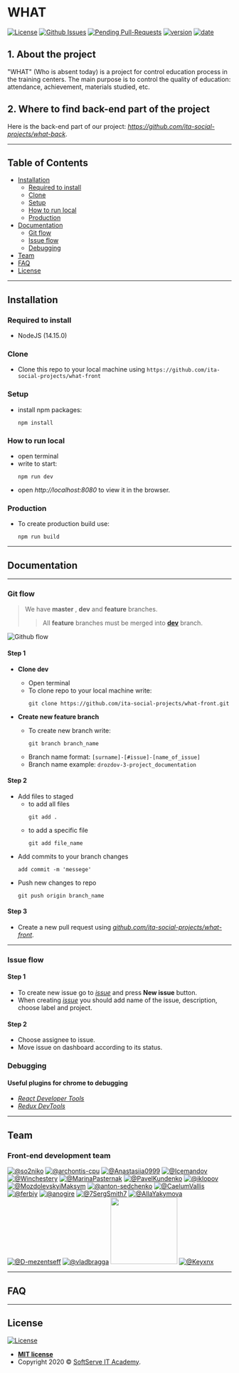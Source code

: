 # WHAT 
[![License](http://img.shields.io/:license-mit-blue.svg?style=flat-square)](http://badges.mit-license.org)
[![Github Issues](https://img.shields.io/github/issues/ita-social-projects/what-front?style=flat-square)](https://github.com/ita-social-projects/what-front/issues)
[![Pending Pull-Requests](https://img.shields.io/github/issues-pr/ita-social-projects/what-front?style=flat-square)](https://github.com/ita-social-projects/what-front/pulls)
[![version](https://img.shields.io/badge/version-1.1.0-blue)](https://github.com/ita-social-projects/what-front)
[![date](https://img.shields.io/badge/date-05.02.2021-orange)](https://github.com/ita-social-projects/what-front)


## 1. About the project
"WHAT" (Who is absent today) is a project for control education process in the training centers. The main purpose is to control the quality of education: attendance, achievement, materials studied, etc.

## 2. Where to find back-end part of the project
Here is the back-end part of our project: _https://github.com/ita-social-projects/what-back_.

---

## Table of Contents

- [Installation](#installation)
  - [Required to install](#Required-to-install)
  - [Clone](#Clone)
  - [Setup](#Setup)
  - [How to run local](#How-to-run-local)
  - [Production](#Production)
- [Documentation](#Documentation)
  - [Git flow](#git-flow)
  - [Issue flow](#issue-flow)
  - [Debugging](#Debugging)
- [Team](#Team)
- [FAQ](#faq)
- [License](#license)

---

## Installation

### Required to install
* NodeJS (14.15.0)

### Clone

- Clone this repo to your local machine using `https://github.com/ita-social-projects/what-front`

### Setup

- install npm packages:
  ```properties
  npm install
  ```
### How to run local

- open terminal
- write to start:
  ```properties
  npm run dev
  ```
- open _http://localhost:8080_ to view it in the browser.

### Production

- To create production build use:
  ```properties
  npm run build
  ```

---

## Documentation

---

### Git flow

> We have **master** , **dev** and **feature** branches.  
>>All **feature** branches must be merged into **[dev](https://github.com/ita-social-projects/what-front/tree/dev)** branch.

![Github flow](https://www.programmersought.com/images/446/b01b2a0649fee64c9ba71fc10a0ef886.png)

#### Step 1

- **Clone dev**
  - Open terminal
  - To clone repo to your local machine write:
    ```
    git clone https://github.com/ita-social-projects/what-front.git
    ```    

- **Create new feature branch**
  - To create new branch write:
    ```
    git branch branch_name
    ```
  - Branch name format: `[surname]-[#issue]-[name_of_issue]`
  - Branch name example: `drozdov-3-project_documentation`

#### Step 2

- Add files to staged 
  - to add all files
    ```
    git add .
    ```
  - to add a specific file
    ```
    git add file_name
    ```
- Add commits to your branch changes
  ```
  add commit -m 'messege'
  ```
- Push new changes to repo
  ```
  git push origin branch_name
  ```

#### Step 3

- Create a new pull request using _<a href="https://github.com/ita-social-projects/what-front/compare/" target="_blank">github.com/ita-social-projects/what-front</a>_.

---

### Issue flow

#### Step 1

- To create new issue go to _[issue](https://github.com/ita-social-projects/what-front/issues)_ and press **New issue** button.
- When creating _[issue](https://github.com/ita-social-projects/what-front/issues)_ you should add name of the issue, description, choose label and project.

#### Step 2

- Choose assignee to issue.
- Move issue on dashboard according to its status.

### Debugging

#### Useful plugins for chrome to debugging 

- _[React Developer Tools](https://chrome.google.com/webstore/detail/react-developer-tools/fmkadmapgofadopljbjfkapdkoienihi)_
- _[Redux DevTools](https://chrome.google.com/webstore/detail/redux-devtools/lmhkpmbekcpmknklioeibfkpmmfibljd)_

---

## Team

### Front-end development team

[![@so2niko](https://avatars2.githubusercontent.com/u/9075641?s=150&v=4)](https://github.com/so2niko)
[![@archontis-cpu](https://avatars0.githubusercontent.com/u/57407473?s=150&v=4)](https://github.com/archontis-cpu)
[![@Anastasiia0999](https://avatars0.githubusercontent.com/u/55295369?s=150&v=4)](https://github.com/Anastasiia0999)
[![@Icemandov](https://avatars2.githubusercontent.com/u/50587976?s=150&v=4)](https://github.com/Icemandov)
[![@Winchestery](https://avatars1.githubusercontent.com/u/56606870?s=150&v=4)](https://github.com/Winchestery)
[![@MarinaPasternak](https://avatars3.githubusercontent.com/u/31963187?s=150&v=4)](https://github.com/MarinaPasternak)
[![@PavelKundenko](https://avatars1.githubusercontent.com/u/47292994?s=150&v=4)](https://github.com/PavelKundenko)
[![@iklopov](https://avatars3.githubusercontent.com/u/22566554?s=150&v=4)](https://github.com/iklopov)
[![@MozdolevskyiMaksym](https://avatars1.githubusercontent.com/u/72501713?s=150&v=4)](https://github.com/MozdolevskyiMaksym)
[![@anton-sedchenko](https://avatars.githubusercontent.com/u/48652896?s=150&v=4)](https://github.com/anton-sedchenko)
[![@CaelumVallis](https://avatars.githubusercontent.com/u/64030284?s=150&v=4)](https://github.com/CaelumVallis)
[![@ferbiy](https://avatars.githubusercontent.com/u/42357921?s=150&v=4)](https://github.com/ferbiy)
[![@anogire](https://avatars.githubusercontent.com/u/70234990?s=150&v=4)](https://github.com/anogire)
[![@7SergSmith7](https://avatars.githubusercontent.com/u/30880200?s=150&v=4)](https://github.com/7SergSmith7)
[![@AllaYakymova](https://avatars.githubusercontent.com/u/62800248?s=150&v=4)](https://github.com/AllaYakymova)
[![@D-mezentseff](https://avatars.githubusercontent.com/u/82518924?s=150&v=4)](https://github.com/D-mezentseff)
[![@vladbragga](https://avatars.githubusercontent.com/u/79112212?s=150&v=4)](https://github.com/vladbragga)
<a href="https://github.com/viktoriiaKR"><img src="https://avatars.githubusercontent.com/u/58779629" width="150" height="150"></a>
[![@Keyxnx](https://avatars.githubusercontent.com/u/57628582?s=150&v=4)](https://github.com/Keyxnx)

---

## FAQ

---

## License

[![License](http://img.shields.io/:license-mit-blue.svg?style=flat-square)](http://badges.mit-license.org)

- **[MIT license](http://opensource.org/licenses/mit-license.php)**
- Copyright 2020 © <a href="https://softserve.academy/" target="_blank"> SoftServe IT Academy</a>.

